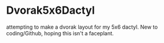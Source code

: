# Dvorak5x6Dactyl
attempting to make a dvorak layout for my 5x6 dactyl.  New to coding/Github, hoping this isn't a faceplant.
